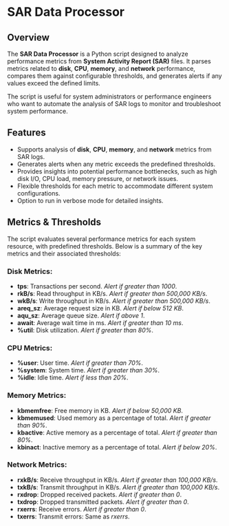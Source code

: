 # SAR Data Processor

## Overview
The **SAR Data Processor** is a Python script designed to analyze performance metrics from **System Activity Report (SAR)** files. It parses metrics related to **disk**, **CPU**, **memory**, and **network** performance, compares them against configurable thresholds, and generates alerts if any values exceed the defined limits.

The script is useful for system administrators or performance engineers who want to automate the analysis of SAR logs to monitor and troubleshoot system performance.

## Features
- Supports analysis of **disk**, **CPU**, **memory**, and **network** metrics from SAR logs.
- Generates alerts when any metric exceeds the predefined thresholds.
- Provides insights into potential performance bottlenecks, such as high disk I/O, CPU load, memory pressure, or network issues.
- Flexible thresholds for each metric to accommodate different system configurations.
- Option to run in verbose mode for detailed insights.

## Metrics & Thresholds
The script evaluates several performance metrics for each system resource, with predefined thresholds. Below is a summary of the key metrics and their associated thresholds:

### Disk Metrics:
- **tps**: Transactions per second. *Alert if greater than 1000*.
- **rkB/s**: Read throughput in KB/s. *Alert if greater than 500,000 KB/s*.
- **wkB/s**: Write throughput in KB/s. *Alert if greater than 500,000 KB/s*.
- **areq_sz**: Average request size in KB. *Alert if below 512 KB*.
- **aqu_sz**: Average queue size. *Alert if above 1*.
- **await**: Average wait time in ms. *Alert if greater than 10 ms*.
- **%util**: Disk utilization. *Alert if greater than 80%*.

### CPU Metrics:
- **%user**: User time. *Alert if greater than 70%*.
- **%system**: System time. *Alert if greater than 30%*.
- **%idle**: Idle time. *Alert if less than 20%*.

### Memory Metrics:
- **kbmemfree**: Free memory in KB. *Alert if below 50,000 KB*.
- **kbmemused**: Used memory as a percentage of total. *Alert if greater than 90%*.
- **kbactive**: Active memory as a percentage of total. *Alert if greater than 80%*.
- **kbinact**: Inactive memory as a percentage of total. *Alert if below 20%*.

### Network Metrics:
- **rxkB/s**: Receive throughput in KB/s. *Alert if greater than 100,000 KB/s*.
- **txkB/s**: Transmit throughput in KB/s. *Alert if greater than 100,000 KB/s*.
- **rxdrop**: Dropped received packets. *Alert if greater than 0*.
- **txdrop**: Dropped transmitted packets. *Alert if greater than 0*.
- **rxerrs**: Receive errors. *Alert if greater than 0*.
- **txerrs**: Transmit errors: Same as *rxerrs*.
